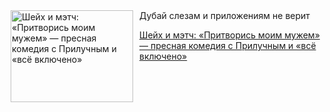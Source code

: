 <!--2025-07-28 10:15:10-->
<div class="yb">
  <div class="rss kino_kino"><a href="https://www.kino-teatr.ru/kino/art/tv/8040/" title="Шейх и мэтч: «Притворись моим мужем» — пресная комедия с Прилучным и «всё включено»"><img src="https://www.kino-teatr.ru/art/0/4/8040/poster.jpg" width="196" height="147" align="left" hspace="5" style="margin: 0px 10px 0px 5px" alt="Шейх и мэтч: «Притворись моим мужем» — пресная комедия с Прилучным и «всё включено»"/></a>Дубай слезам и приложениям не верит <p class="titl"><a href="https://www.kino-teatr.ru/kino/art/tv/8040/">Шейх и мэтч: «Притворись моим мужем» — пресная комедия с Прилучным и «всё включено»</a></p></div>
</div>
